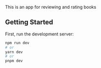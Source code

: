 This is an app for reviewing and rating books

## Getting Started

First, run the development server:

```bash
npm run dev
# or
yarn dev
# or
pnpm dev
```